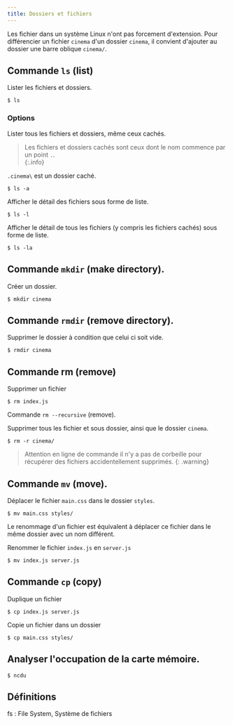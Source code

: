```yaml
---
title: Dossiers et fichiers
---
```


Les fichier dans un système Linux n'ont pas forcement d'extension. Pour différencier un fichier `cinema` d'un dossier `cinema`, il convient d'ajouter au dossier une barre oblique `cinema/`.

## Commande `ls` (list)

Lister les fichiers et dossiers.

```shell
$ ls
```

### Options

Lister tous les fichiers et dossiers, même ceux cachés.

> Les fichiers et dossiers cachés sont ceux dont le nom commence par un point `.`.\
{:.info}

`.cinema\` est un dossier caché.

```shell
$ ls -a
```

Afficher le détail des fichiers sous forme de liste.

```shell
$ ls -l
```

Afficher le détail de tous les fichiers (y compris les fichiers cachés) sous forme de liste.

```shell
$ ls -la
```

## Commande `mkdir` (make directory).

Créer un dossier.

```shell
$ mkdir cinema
```

## Commande `rmdir` (remove directory).

Supprimer le dossier à condition que celui ci soit vide.

```shell
$ rmdir cinema
```

## Commande rm (remove)

Supprimer un fichier

```shell
$ rm index.js
```
Commande `rm --recursive` (remove).

Supprimer tous les fichier et sous dossier, ainsi que le dossier `cinema`.

```shell
$ rm -r cinema/
```

>Attention en ligne de commande il n'y a pas de corbeille pour récupérer des fichiers accidentellement supprimés.
{: .warning}


## Commande `mv` (move).

Déplacer le fichier `main.css` dans le dossier `styles`.

```shell
$ mv main.css styles/
```

Le renommage d'un fichier est équivalent à déplacer ce fichier dans le même dossier avec un nom différent.

Renommer le fichier `index.js` en `server.js`

```shell
$ mv index.js server.js
```

## Commande `cp` (copy)

Duplique un fichier

```shell
$ cp index.js server.js
```

Copie un fichier dans un dossier

```shell
$ cp main.css styles/
```

## Analyser l'occupation de la carte mémoire.

```shell
$ ncdu
```

## Définitions

fs
: File System, Système de fichiers
